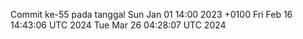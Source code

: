 Commit ke-55 pada tanggal Sun Jan 01 14:00 2023 +0100
Fri Feb 16 14:43:06 UTC 2024
Tue Mar 26 04:28:07 UTC 2024
